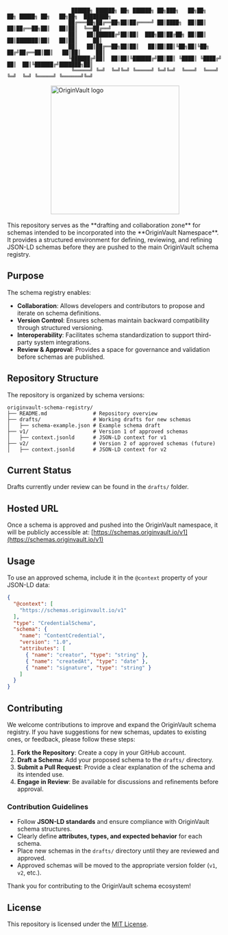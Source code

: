                          ██████╗ ██████╗ ██╗ ██████╗ ██╗███╗   ██╗██╗   ██╗ █████╗ ██╗   ██╗██╗  ████████╗ 
                        ██╔═══██╗██╔══██╗██║██╔════╝ ██║████╗  ██║██║   ██║██╔══██╗██║   ██║██║  ╚══██╔══╝ 
                        ██║   ██║██████╔╝██║██║  ███╗██║██╔██╗ ██║██║   ██║███████║██║   ██║██║     ██║  
                        ██║   ██║██╔══██╗██║██║   ██║██║██║╚██╗██║╚██╗ ██╔╝██╔══██║██║   ██║██║     ██║ 
                        ╚██████╔╝██║  ██║██║╚██████╔╝██║██║ ╚████║ ╚████╔╝ ██║  ██║╚██████╔╝███████╗██║
                         ╚═════╝ ╚═╝  ╚═╝╚═╝ ╚═════╝ ╚═╝╚═╝  ╚═══╝  ╚═══╝  ╚═╝  ╚═╝ ╚═════╝ ╚══════╝╚═╝   

<div style="width: 100%; display: flex; justify-content: center; align-items: center;">
      <img src="https://gray-objective-tiglon-784.mypinata.cloud/ipfs/Qma7EjPPPfomzEKkYcJa2ctEFPUhHaMwiojTR1wTQPg2x8" alt="OriginVault logo" width="300" height="300">
</div>
<br />
This repository serves as the **drafting and collaboration zone** for schemas intended to be incorporated into the **OriginVault Namespace**. It provides a structured environment for defining, reviewing, and refining JSON-LD schemas before they are pushed to the main OriginVault schema registry.

## Purpose
The schema registry enables:
- **Collaboration**: Allows developers and contributors to propose and iterate on schema definitions.
- **Version Control**: Ensures schemas maintain backward compatibility through structured versioning.
- **Interoperability**: Facilitates schema standardization to support third-party system integrations.
- **Review & Approval**: Provides a space for governance and validation before schemas are published.

## Repository Structure
The repository is organized by schema versions:
```
originvault-schema-registry/
├── README.md               # Repository overview
├── drafts/                 # Working drafts for new schemas
│   ├── schema-example.json # Example schema draft
├── v1/                     # Version 1 of approved schemas
│   ├── context.jsonld      # JSON-LD context for v1
├── v2/                     # Version 2 of approved schemas (future)
│   ├── context.jsonld      # JSON-LD context for v2
```

## Current Status
Drafts currently under review can be found in the `drafts/` folder.

## Hosted URL
Once a schema is approved and pushed into the OriginVault namespace, it will be publicly accessible at:
[https://schemas.originvault.io/v1](https://schemas.originvault.io/v1)

## Usage
To use an approved schema, include it in the `@context` property of your JSON-LD data:

```json
{
  "@context": [
    "https://schemas.originvault.io/v1"
  ],
  "type": "CredentialSchema",
  "schema": {
    "name": "ContentCredential",
    "version": "1.0",
    "attributes": [
      { "name": "creator", "type": "string" },
      { "name": "createdAt", "type": "date" },
      { "name": "signature", "type": "string" }
    ]
  }
}
```

## Contributing
We welcome contributions to improve and expand the OriginVault schema registry. If you have suggestions for new schemas, updates to existing ones, or feedback, please follow these steps:

1. **Fork the Repository**: Create a copy in your GitHub account.
2. **Draft a Schema**: Add your proposed schema to the `drafts/` directory.
3. **Submit a Pull Request**: Provide a clear explanation of the schema and its intended use.
4. **Engage in Review**: Be available for discussions and refinements before approval.

### Contribution Guidelines
- Follow **JSON-LD standards** and ensure compliance with OriginVault schema structures.
- Clearly define **attributes, types, and expected behavior** for each schema.
- Place new schemas in the `drafts/` directory until they are reviewed and approved.
- Approved schemas will be moved to the appropriate version folder (`v1`, `v2`, etc.).

Thank you for contributing to the OriginVault schema ecosystem!

## License
This repository is licensed under the [MIT License](LICENSE).
